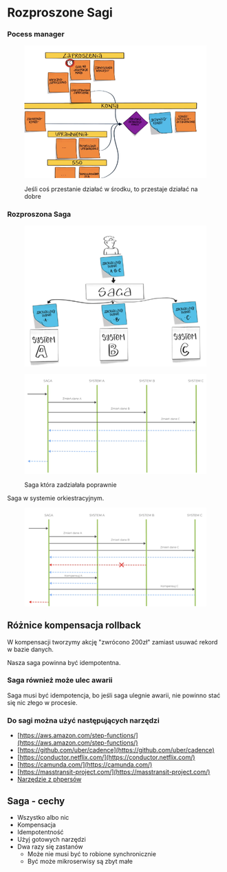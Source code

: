 # Rozproszone Sagi

### Pocess manager

<figure><img src="../.gitbook/assets/Zrzut ekranu 2022-11-10 o 15.07.44.png" alt=""><figcaption><p>Jeśli coś przestanie działać w środku, to przestaje działać na dobre</p></figcaption></figure>

### Rozproszona Saga

<figure><img src="../.gitbook/assets/Zrzut ekranu 2022-11-10 o 15.09.09.png" alt=""><figcaption></figcaption></figure>

<figure><img src="../.gitbook/assets/Zrzut ekranu 2022-11-10 o 15.10.19.png" alt=""><figcaption><p>Saga która zadziałała poprawnie</p></figcaption></figure>

Saga w systemie orkiestracyjnym.

<figure><img src="../.gitbook/assets/Zrzut ekranu 2022-11-10 o 15.12.01.png" alt=""><figcaption></figcaption></figure>

## Różnice kompensacja rollback

W kompensacji tworzymy akcję "zwrócono 200zł" zamiast usuwać rekord w bazie danych.

Nasza saga powinna być idempotentna.

### Saga również może ulec awarii

Saga musi być idempotencja, bo jeśli saga ulegnie awarii, nie powinno stać się nic złego w procesie.

### Do sagi można użyć następujących narzędzi

* [https://aws.amazon.com/step-functions/](https://aws.amazon.com/step-functions/)
* [https://github.com/uber/cadence](https://github.com/uber/cadence)
* [https://conductor.netflix.com/](https://conductor.netflix.com/)
* [https://camunda.com/](https://camunda.com/)
* [https://masstransit-project.com/](https://masstransit-project.com/)
* [Narzędzie z phpersów](../software-architecture/orkiestracja.md)

## Saga - cechy

* Wszystko albo nic
* Kompensacja
* Idempotentność
* Użyj gotowych narzędzi
* Dwa razy się zastanów
  * Może nie musi być to robione synchronicznie
  * Być może mikroserwisy są zbyt małe
